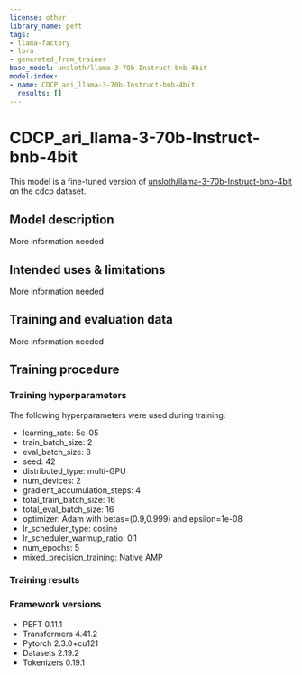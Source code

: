 ```yaml
---
license: other
library_name: peft
tags:
- llama-factory
- lora
- generated_from_trainer
base_model: unsloth/llama-3-70b-Instruct-bnb-4bit
model-index:
- name: CDCP_ari_llama-3-70b-Instruct-bnb-4bit
  results: []
---
```


<!-- This model card has been generated automatically according to the information the Trainer had access to. You
should probably proofread and complete it, then remove this comment. -->

# CDCP_ari_llama-3-70b-Instruct-bnb-4bit

This model is a fine-tuned version of [unsloth/llama-3-70b-Instruct-bnb-4bit](https://huggingface.co/unsloth/llama-3-70b-Instruct-bnb-4bit) on the cdcp dataset.

## Model description

More information needed

## Intended uses & limitations

More information needed

## Training and evaluation data

More information needed

## Training procedure

### Training hyperparameters

The following hyperparameters were used during training:
- learning_rate: 5e-05
- train_batch_size: 2
- eval_batch_size: 8
- seed: 42
- distributed_type: multi-GPU
- num_devices: 2
- gradient_accumulation_steps: 4
- total_train_batch_size: 16
- total_eval_batch_size: 16
- optimizer: Adam with betas=(0.9,0.999) and epsilon=1e-08
- lr_scheduler_type: cosine
- lr_scheduler_warmup_ratio: 0.1
- num_epochs: 5
- mixed_precision_training: Native AMP

### Training results



### Framework versions

- PEFT 0.11.1
- Transformers 4.41.2
- Pytorch 2.3.0+cu121
- Datasets 2.19.2
- Tokenizers 0.19.1